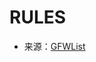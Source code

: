 # RULES

- 来源：[GFWList](https://github.com/Johnshall/Shadowrocket-ADBlock-Rules-Forever#%E9%BB%91%E5%90%8D%E5%8D%95%E8%BF%87%E6%BB%A4)